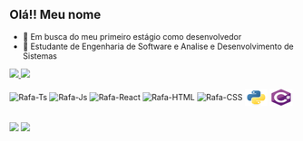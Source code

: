 ## Olá!! Meu nome


- 🔭 Em busca do meu primeiro estágio como desenvolvedor
- 🌱 Estudante de Engenharia de Software e Analise e Desenvolvimento de Sistemas 
<div>
  <a href="https://github.com/CordeiroGab/CordeiroGab">
    <img height="180em" src="https://github-readme-stats.vercel.app/api?username=CordeiroGab&show_icons=true&theme=tokyonight&include_all_commits=true&count_private=true"/>
    <img height="180em" src="https://github-readme-stats.vercel.app/api/top-langs/?username=CordeiroGab&layout=compact&langs_count=16&theme=tokyonight"/>
  </a>
</div>

<div style="display: inline_block"><br>
  <img align="center" alt="Rafa-Ts" height="30" width="40" src="https://cdn.jsdelivr.net/gh/devicons/devicon@latest/icons/linux/linux-original.svg">
  <img align="center" alt="Rafa-Js" height="30" width="40" src="https://cdn.jsdelivr.net/gh/devicons/devicon@latest/icons/azuresqldatabase/azuresqldatabase-original.svg">
  <img align="center" alt="Rafa-React" height="30" width="40" src="https://cdn.jsdelivr.net/gh/devicons/devicon@latest/icons/java/java-original.svg">
  <img align="center" alt="Rafa-HTML" height="30" width="40" src="https://cdn.jsdelivr.net/gh/devicons/devicon@latest/icons/mongodb/mongodb-original.svg">
  <img align="center" alt="Rafa-CSS" height="30" width="40" src="https://cdn.jsdelivr.net/gh/devicons/devicon@latest/icons/mysql/mysql-original.svg">
  <img align="center" alt="Gabriel-Python" height="30" width="40" src="https://raw.githubusercontent.com/devicons/devicon/master/icons/python/python-original.svg">
  <img align="center" alt="Rafa-Csharp" height="30" width="40" src="https://raw.githubusercontent.com/devicons/devicon/master/icons/csharp/csharp-original.svg">
</div>


##

<div> 
  <a href="https://www.linkedin.com/in/gabriel-neves-26b94b2b2/" target="_blank"><img src="https://img.shields.io/badge/-LinkedIn-%230077B5?style=for-the-badge&logo=linkedin&logoColor=white" target="_blank"></a> 
  <a href="GabrielCordeiroDev@outlook.com" target="_blank"><img src="https://img.shields.io/badge/Microsoft_Outlook-0078D4?style=for-the-badge&logo=microsoft-outlook&logoColor=white" target="_blank"></a> 
  
 
</div>

         
          
         
          

      
          
           
          
          
